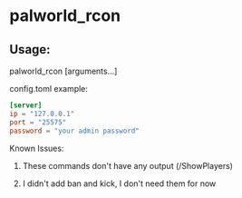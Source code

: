 # palworld_rcon

## Usage:

palworld_rcon <command> [arguments...]

config.toml example:

```toml
[server]
ip = "127.0.0.1"
port = "25575" 
password = "your admin password"
```

Known Issues:

1. These commands don't have any output (/ShowPlayers)

2. I didn't add ban and kick, I don't need them for now